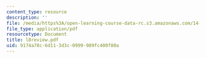 ```yaml
---
content_type: resource
description: ''
file: /media/https%3A/open-learning-course-data-rc.s3.amazonaws.com/14-30-introduction-to-statistical-method-in-economics-spring-2006/9174a78c6d113d3c0999989fc400f80a_l8review.pdf
file_type: application/pdf
resourcetype: Document
title: l8review.pdf
uid: 9174a78c-6d11-3d3c-0999-989fc400f80a
---
```

